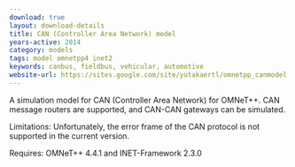 ```yaml
---
download: true
layout: download-details
title: CAN (Controller Area Network) model
years-active: 2014
category: models
tags: model omnetpp4 inet2
keywords: canbus, fieldbus, vehicular, automotive
website-url: https://sites.google.com/site/yutakaertl/omnetpp_canmodel
---
```


A simulation model for CAN (Controller Area Network) for OMNeT++.
CAN message routers are supported, and CAN-CAN gateways can be simulated.

Limitations: Unfortunately, the error frame of the CAN protocol is not
supported in the current version.

Requires:  OMNeT++ 4.4.1 and INET-Framework 2.3.0
